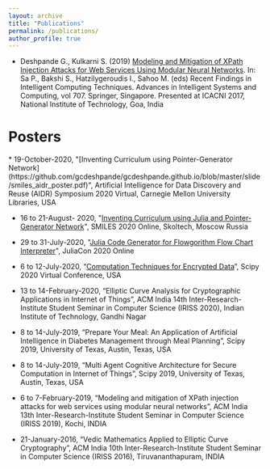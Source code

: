 ```yaml
---
layout: archive
title: "Publications"
permalink: /publications/
author_profile: true
---
```

* Deshpande G., Kulkarni S. (2019) [Modeling and Mitigation of XPath Injection Attacks for Web Services Using Modular Neural Networks](https://link.springer.com/chapter/10.1007/978-981-10-8639-7_31). In: Sa P., Bakshi S., Hatzilygeroudis I., Sahoo M. (eds) Recent Findings in Intelligent Computing Techniques. Advances in Intelligent Systems and Computing, vol 707. Springer, Singapore. Presented at ICACNI 2017, National Institute of Technology, Goa, India

<h1>Posters</h1>
* 19-October-2020, "[Inventing Curriculum using Pointer-Generator Network](https://github.com/gcdeshpande/gcdeshpande.github.io/blob/master/slide/smiles_aidr_poster.pdf)", Artificial Intelligence for Data Discovery and Reuse (AIDR) Symposium 2020 Virtual, Carnegie Mellon University Libraries, USA

* 16 to 21-August- 2020, "[Inventing Curriculum using Julia and Pointer-Generator Network](https://github.com/gcdeshpande/gcdeshpande.github.io/blob/master/slide/smiles_aidr_poster.pdf)", SMILES 2020 Online, Skoltech, Moscow Russia

* 29 to 31-July-2020, "[Julia Code Generator for Flowgorithm Flow Chart Interpreter](https://github.com/gcdeshpande/gcdeshpande.github.io/blob/master/slide/Poster_GajendraDeshpande.pdf)", JuliaCon 2020 Online

* 6 to 12-July-2020, “[Computation Techniques for Encrypted Data](https://github.com/gcdeshpande/gcdeshpande.github.io/blob/master/SciPy2020.pdf)”, Scipy 2020 Virtual Conference, USA 

* 13 to 14-February-2020, “Elliptic Curve Analysis for Cryptographic Applications in Internet of Things”, ACM India 14th Inter-Research-Institute Student Seminar in Computer Science (IRISS 2020), Indian Institute of Technology, Gandhi Nagar

* 8 to 14-July-2019, “Prepare Your Meal: An Application of Artificial Intelligence in Diabetes Management through Meal Planning”, Scipy 2019, University of Texas, Austin, Texas, USA 

* 8 to 14-July-2019, “Multi Agent Cognitive Architecture for Secure Computation in Internet of Things”, Scipy 2019, University of Texas, Austin, Texas, USA 

* 6 to 7-February-2019, “Modeling and mitigation of XPath injection attacks for web services using modular neural networks”, ACM India 13th Inter-Research-Institute Student Seminar in Computer Science (IRISS 2019), Kochi, INDIA

* 21-January-2016, “Vedic Mathematics Applied to Elliptic Curve Cryptography”, ACM India 10th Inter-Research-Institute Student Seminar in Computer Science (IRISS 2016), Tiruvananthapuram, INDIA
